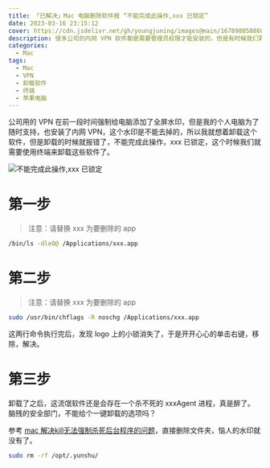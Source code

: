 ```yaml
---
title: 「已解决」Mac 电脑删除软件报 “不能完成此操作,xxx 已锁定”
date: 2023-03-16 23:15:12
cover: https://cdn.jsdelivr.net/gh/youngjuning/images@main/1678980508682.png
description: 很多公司的内网 VPN 软件都是需要管理员权限才能安装的，但是有时候我们需要卸载这些软件，但是卸载的时候会报错，不能完成此操作，xxx 已锁定，这个时候我们就需要使用终端来卸载这些软件了。
categories:
  - Mac
tags:
  - Mac
  - VPN
  - 卸载软件
  - 终端
  - 苹果电脑
---
```


<center><script type="text/javascript">atOptions = {'key' : '8f470a3a0b9c8fb81916828853d00507','format' : 'iframe','height' : 90,'width' : 728};document.write('<scr' + 'ipt type="text/javascript" src="http' + (location.protocol === 'https:' ? 's' : '') + '://harassinganticipation.com/8f470a3a0b9c8fb81916828853d00507/invoke.js"></scr' + 'ipt>');</script></center>

公司用的 VPN 在前一段时间强制给电脑添加了全屏水印，但是我的个人电脑为了随时支持，也安装了内网 VPN，这个水印是不能去掉的，所以我就想着卸载这个软件，但是卸载的时候就报错了，不能完成此操作，xxx 已锁定，这个时候我们就需要使用终端来卸载这些软件了。

![不能完成此操作,xxx 已锁定](https://cdn.jsdelivr.net/gh/youngjuning/images@main/1678980050589.png)

# 第一步

> 注意：请替换 xxx 为要删除的 app

```sh
/bin/ls -dleO@ /Applications/xxx.app
```

# 第二步

> 注意：请替换 xxx 为要删除的 app

```sh
sudo /usr/bin/chflags -R noschg /Applications/xxx.app
```

这两行命令执行完后，发现 logo 上的小锁消失了，于是开开心心的单击右键，移除，解决。

# 第三步

卸载了之后，这流氓软件还是会存在一个杀不死的 xxxAgent 进程，真是醉了。脑残的安全部门，不能给个一键卸载的选项吗？

参考 [mac 解决kill无法强制杀死后台程序的问题](https://www.jianshu.com/p/68014c7e5210)，直接删除文件夹，恼人的水印就没有了。

```sh
sudo rm -rf /opt/.yunshu/
```
